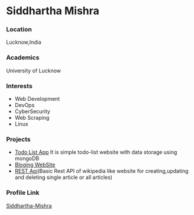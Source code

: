 # Siddhartha Mishra

### Location

Lucknow,India

### Academics

University of Lucknow

### Interests

- Web Development
- DevOps
- CyberSecurity
- Web Scraping
- Linux

### Projects

- [Todo List App](https://github.com/SiddharthaMishra-dev/todo-List-mongo-db) It is simple todo-list website with data storage using mongoDB
- [Bloging WebSite](https://github.com/SiddharthaMishra-dev/Bloging-website-with-Database)
- [REST Api](https://github.com/SiddharthaMishra-dev/rest-api-using-expressjs)(Basic Rest API of wikipedia like website for creating,updating and deleting single article or all articles)

### Profile Link

[Siddhartha-Mishra](https://github.com/SiddharthaMishra-dev)
